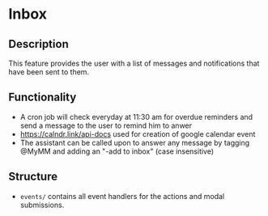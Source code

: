 # Inbox

## Description

This feature provides the user with a list of messages and notifications that have been sent to them.

## Functionality

- A cron job will check everyday at 11:30 am for overdue reminders and send a message to the user to remind him to anwer
- https://calndr.link/api-docs used for creation of google calendar event
- The assistant can be called upon to answer any message by tagging @MyMM and adding an "-add to inbox" (case insensitive)

## Structure

- `events/` contains all event handlers for the actions and modal submissions.
